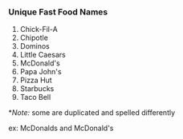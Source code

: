 ### Unique Fast Food Names

1. Chick-Fil-A
2. Chipotle
3. Dominos
4. Little Caesars
5. McDonald's
6. Papa John's
7. Pizza Hut
8. Starbucks
9. Taco Bell


**Note:* some are duplicated and spelled differently

ex: McDonalds and McDonald's